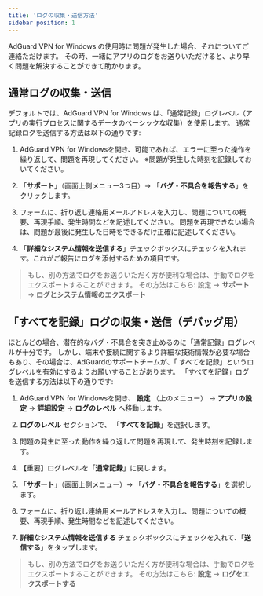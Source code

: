 ```yaml
---
title: 'ログの収集・送信方法'
sidebar position: 1
---
```




AdGuard VPN for Windows の使用時に問題が発生した場合、それについてご連絡ただけます。 その時、一緒にアプリのログをお送りいただけると、より早く問題を解決することができて助かります。


## 通常ログの収集・送信

デフォルトでは、AdGuard VPN for Windows は、「通常記録」ログレベル（アプリの実行プロセスに関するデータのベーシックな収集）を使用します。 通常記録ログを送信する方法は以下の通りです:

1. AdGuard VPN for Windowsを開き、可能であれば、エラーに至った操作を繰り返して、問題を再現してください。 ※問題が発生した時刻を記録しておいてください。

2. 「**サポート**」（画面上側メニュー3つ目）→ 「**バグ・不具合を報告する**」をクリックします。

3. フォームに、折り返し連絡用メールアドレスを入力し、問題についての概要、再現手順、発生時間などを記述してください。 問題を再現できない場合は、問題が最後に発生した日時をできるだけ正確に記述してください。

4. 「**詳細なシステム情報を送信する**」チェックボックスにチェックを入れます。これがご報告にログを添付するための項目です。
> もし、別の方法でログをお送りいただく方が便利な場合は、手動でログをエクスポートすることができます。 その方法はこちら: 設定 → **サポート** → **ログとシステム情報のエクスポート**


## 「すべてを記録」ログの収集・送信（デバッグ用）

ほとんどの場合、潜在的なバグ・不具合を突き止めるのに「通常記録」ログレベルが十分です。 しかし、端末や接続に関するより詳細な技術情報が必要な場合もあり、その場合は、AdGuardのサポートチームが、「 すべてを記録」というログレベルを有効にするようお願いすることがあります。 「すべてを記録」ログを送信する方法は以下の通りです:

1. AdGuard VPN for Windowsを開き、 **設定** （上のメニュー） → **アプリの設定** → **詳細設定** → **ログのレベル** へ移動します。

2. **ログのレベル** セクションで、 「**すべてを記録**」を選択します。

3. 問題の発生に至った動作を繰り返して問題を再現して、発生時刻を記録します。

4. 【重要】ログレベルを「**通常記録**」に戻します。

5. 「**サポート**」（画面上側メニュー）→ 「**バグ・不具合を報告する**」を選択します。

6. フォームに、折り返し連絡用メールアドレスを入力し、問題についての概要、再現手順、発生時間などを記述してください。

7. **詳細なシステム情報を送信する** チェックボックスにチェックを入れて、「**送信する**」をタップします。
> もし、別の方法でログをお送りいただく方が便利な場合は、手動でログをエクスポートすることができます。 その方法はこちら: **設定** → **ログをエクスポートする**

